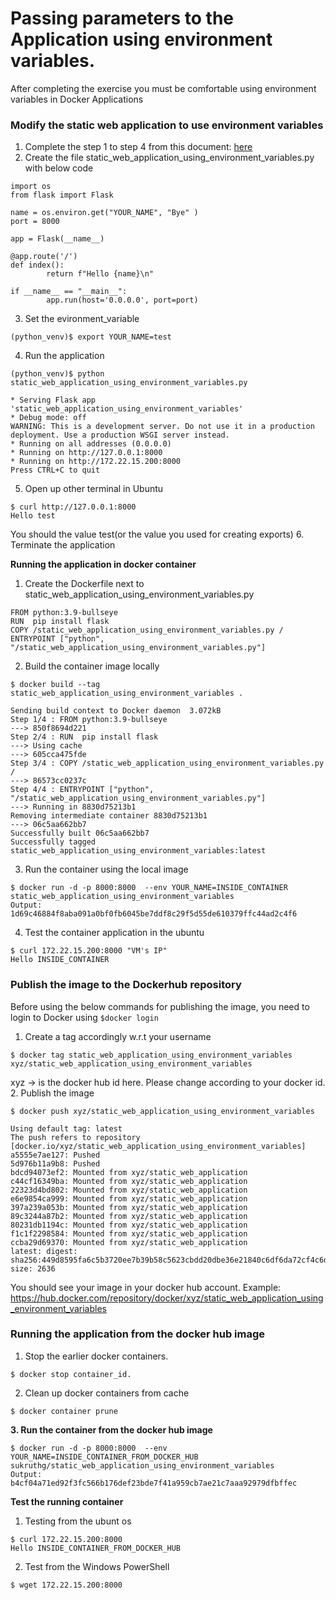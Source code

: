 # Passing parameters to the Application using environment variables.

After completing the exercise you must be comfortable using environment variables in Docker Applications

### Modify the static web application to use environment variables
    
1. Complete the step 1 to step 4 from this document: [here]([/docs/Day1/static_greeting_application.md](https://github.com/ShrddhaRana/DockerBasics/blob/main/Create%20a%20simple%20greeting%20web%20application%20using%20flask.md))
2. Create the file static_web_application_using_environment_variables.py with below code
```
import os
from flask import Flask

name = os.environ.get("YOUR_NAME", "Bye" )
port = 8000

app = Flask(__name__)

@app.route('/')
def index():
        return f"Hello {name}\n"

if __name__ == "__main__":
        app.run(host='0.0.0.0', port=port)
```

3. Set the evironment_variable
```
(python_venv)$ export YOUR_NAME=test
```
4.  Run the application

```
(python_venv)$ python static_web_application_using_environment_variables.py

* Serving Flask app 'static_web_application_using_environment_variables'
* Debug mode: off
WARNING: This is a development server. Do not use it in a production deployment. Use a production WSGI server instead.
* Running on all addresses (0.0.0.0)
* Running on http://127.0.0.1:8000
* Running on http://172.22.15.200:8000
Press CTRL+C to quit
```

5. Open up other terminal in Ubuntu
```
$ curl http://127.0.0.1:8000
Hello test
```

You should the value test(or the value you used for creating exports)
6. Terminate the application


**Running the application in docker container**

1. Create the Dockerfile next to static_web_application_using_environment_variables.py
```
FROM python:3.9-bullseye
RUN  pip install flask
COPY /static_web_application_using_environment_variables.py /
ENTRYPOINT ["python", "/static_web_application_using_environment_variables.py"]
```
2. Build the container image locally
```
$ docker build --tag static_web_application_using_environment_variables .

Sending build context to Docker daemon  3.072kB
Step 1/4 : FROM python:3.9-bullseye
---> 850f8694d221
Step 2/4 : RUN  pip install flask
---> Using cache
---> 605cca475fde
Step 3/4 : COPY /static_web_application_using_environment_variables.py /
---> 86573cc0237c
Step 4/4 : ENTRYPOINT ["python", "/static_web_application_using_environment_variables.py"]
---> Running in 8830d75213b1
Removing intermediate container 8830d75213b1
---> 06c5aa662bb7
Successfully built 06c5aa662bb7
Successfully tagged static_web_application_using_environment_variables:latest
```

3. Run the container using the local image
```
$ docker run -d -p 8000:8000  --env YOUR_NAME=INSIDE_CONTAINER static_web_application_using_environment_variables
Output: 1d69c46884f8aba091a0bf0fb6045be7ddf8c29f5d55de610379ffc44ad2c4f6
```

4. Test the container application in the ubuntu
```
$ curl 172.22.15.200:8000 "VM's IP"
Hello INSIDE_CONTAINER
```
### Publish the image to the Dockerhub repository
Before using the below commands for publishing the image, you need to login to Docker using ```$docker login```

1. Create a tag accordingly w.r.t your username 

```
$ docker tag static_web_application_using_environment_variables xyz/static_web_application_using_environment_variables
```

xyz -> is the docker hub id here. Please change according to your docker id.
2. Publish the image 
```
$ docker push xyz/static_web_application_using_environment_variables

Using default tag: latest
The push refers to repository [docker.io/xyz/static_web_application_using_environment_variables]
a5555e7ae127: Pushed
5d976b11a9b8: Pushed
bdcd94073ef2: Mounted from xyz/static_web_application
c44cf16349ba: Mounted from xyz/static_web_application
22323d4bd802: Mounted from xyz/static_web_application
e6e9854ca999: Mounted from xyz/static_web_application
397a239a053b: Mounted from xyz/static_web_application
89c3244a87b2: Mounted from xyz/static_web_application
80231db1194c: Mounted from xyz/static_web_application
f1c1f2298584: Mounted from xyz/static_web_application
ccba29d69370: Mounted from xyz/static_web_application
latest: digest: sha256:449d8595fa6c5b3720ee7b39b58c5623cbdd20dbe36e21840c6df6da72cf4c6d size: 2636
```

You should see your image in your docker hub account.
Example: https://hub.docker.com/repository/docker/xyz/static_web_application_using_environment_variables

### Running the application from the docker hub image

1. Stop the earlier docker containers.
```
$ docker stop container_id.
```

2. Clean up docker containers from cache
```
$ docker container prune
```

**3. Run the container from the docker hub image**
```
$ docker run -d -p 8000:8000  --env YOUR_NAME=INSIDE_CONTAINER_FROM_DOCKER_HUB sukruthg/static_web_application_using_environment_variables
Output: b4cf04a71ed92f3fc566b176def23bde7f41a959cb7ae21c7aaa92979dfbffec
```

**Test the running container**
1. Testing from the ubunt os
```
$ curl 172.22.15.200:8000
Hello INSIDE_CONTAINER_FROM_DOCKER_HUB
```

2. Test from the Windows PowerShell
```
$ wget 172.22.15.200:8000
```
